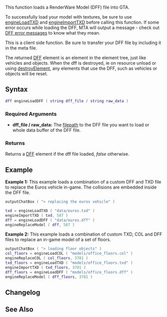 This function loads a RenderWare Model (DFF) file into GTA.

To successfully load your model with textures, be sure to use [engineLoadTXD](/engineLoadTXD.md "wikilink") and [engineImportTXD](/engineImportTXD.md "wikilink") before calling this function. If some error occurs while loading the DFF, MTA will output a message - check out [DFF error messages](/DFF_error_messages.md "wikilink") to know what they mean.

This is a client side function. Be sure to transfer your DFF file by including it in the meta file.

The returned [DFF](/DFF.md "wikilink") element is an element in the element tree, just like vehicles and objects. When the dff is destroyed, ie on resource unload or using [destroyElement](/destroyElement.md "wikilink"), any elements that use the DFF, such as vehicles or objects will be reset.

Syntax
------

``` lua
dff engineLoadDFF ( string dff_file / string raw_data ) 
```

### Required Arguments

-   **dff\_file / raw\_data:** The [filepath](/filepath.md "wikilink") to the DFF file you want to load or whole data buffer of the DFF file.

### Returns

Returns a [DFF](/DFF.md "wikilink") element if the dff file loaded, *false* otherwise.

Example
-------

**Example 1:** This example loads a combination of a custom DFF and TXD file to replace the Euros vehicle in-game. The collisions are embedded inside the DFF file.

``` lua
outputChatBox ( "> replacing the euros vehicle" )

txd = engineLoadTXD ( "data/euros.txd" )
engineImportTXD ( txd, 587 )
dff = engineLoadDFF ( "data/euros.dff" )
engineReplaceModel ( dff, 587 )
```

**Example 2:** This example loads a combination of custom TXD, COL and DFF files to replace an in-game model of a set of floors.

``` lua
outputChatBox ( "> loading floor objects" )
col_floors = engineLoadCOL ( "models/office_floors.col" )
engineReplaceCOL ( col_floors, 3781 )
txd_floors = engineLoadTXD ( "models/office_floors.txd" )
engineImportTXD ( txd_floors, 3781 )
dff_floors = engineLoadDFF ( "models/office_floors.dff" )
engineReplaceModel ( dff_floors, 3781 )
```

Changelog
---------

See Also
--------
